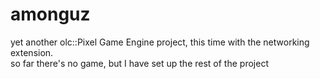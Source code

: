 # amonguz
yet another olc::Pixel Game Engine project, this time with the networking extension. \
so far there's no game, but I have set up the rest of the project
